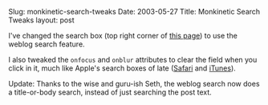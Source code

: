 Slug: monkinetic-search-tweaks
Date: 2003-05-27
Title: Monkinetic Search Tweaks
layout: post

I&#39;ve changed the search box (top right corner of <a href="&lt;!--#siteurl--&gt;monkinetic">this page</a>) to use the weblog search feature.

I also tweaked the <code>onfocus</code> and <code>onblur</code> attributes to clear the field when you click in it, much like Apple&#39;s search boxes of late (<a href="http://www.apple.com/safari">Safari</a> and <a href="http://www.apple.com/itunes">iTunes</a>).

Update: Thanks to the wise and guru-ish Seth, the weblog search now does a title-or-body search, instead of just searching the post text.

